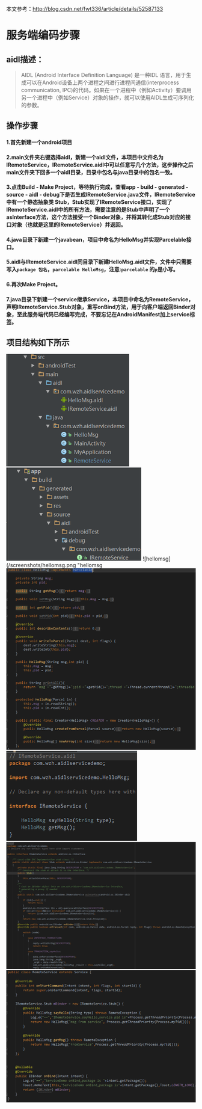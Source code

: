 本文参考：http://blog.csdn.net/fwt336/article/details/52587133
# 服务端编码步骤
## aidl描述：
> AIDL (Android Interface Definition Language) 是一种IDL 语言，用于生成可以在Android设备上两个进程之间进行进程间通信(interprocess communication, IPC)的代码。如果在一个进程中（例如Activity）要调用另一个进程中（例如Service）对象的操作，就可以使用AIDL生成可序列化的参数。

## 操作步骤
#### 1.首先新建一个android项目
#### 2.main文件夹右键选择aidl，新建一个aidl文件，本项目中文件名为IRemoteService，IRemoteService.aidl中可以任意写几个方法，这步操作之后main文件夹下回多一个aidl目录，目录中包名与java目录中的包名一致。
#### 3.点击Build - Make Project，等待执行完成，查看app - build - generated - source - aidl - debug下是否生成IRemoteService.java文件，IRemoteService中有一个静态抽象类 Stub，Stub实现了IRemoteService接口，实现了IRemoteService.aidl中的所有方法，需要注意的是Stub中声明了一个asInterface方法，这个方法接受一个Binder对象，并将其转化成Stub对应的接口对象（也就是这里的IRemoteService）并返回。
#### 4.java目录下新建一个javabean，项目中命名为HelloMsg并实现Parcelable接口。
#### 5.aidl与IRemoteService.aidl同目录下新建HelloMsg.aidl文件，文件中只需要写入`package 包名`，`parcelable HelloMsg`，注意:`parcelable` 的`p`是小写。
#### 6.再次Make Project。
#### 7.java目录下新建一个service继承Service，本项目中命名为RemoteService，声明IRemoteService.Stub对象，重写onBind方法，用于向客户端返回Binder对象，至此服务端代码已经编写完成，不要忘记在AndroidManifest加上service标签。
## 项目结构如下所示

![src](/screenshots/src.png "src")
![build_generated_source.png](/screenshots/build_generated_source.png "build_generated_source")
![hellomsg](/screenshots/hellomsg.png "hellomsg
![hellomsg_java](/screenshots/hellomsg_java.png "hellomsg_java")
![iremoteservice](/screenshots/iremoteservice.png "iremoteservice")
![iremoteservice_java](/screenshots/iremoteservice_java.png "iremoteservice_java")
![remoteservice](/screenshots/remoteservice.png "remoteservice")

